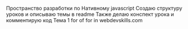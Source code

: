 Пространство разработки по Нативному javascript
Создаю структуру уроков и описываю темы в readme 
Также делаю конспект урока и комментирую код
Тема 1  for of for in
webdevskills.com